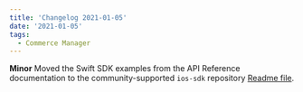 ```yaml
---
title: 'Changelog 2021-01-05'
date: '2021-01-05'
tags:
  - Commerce Manager
---
```

**Minor** Moved the Swift SDK examples from the API Reference documentation to the community-supported `ios-sdk` repository [Readme file](https://github.com/moltin/ios-sdk/blob/master/README).
